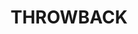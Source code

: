 ---
layout: layouts/post.njk
tags:
 - work
 - "2019"
 - k-state
title: THROWBACK
type: K-State
year: "2019"
featured_image: "/img/tie_7.png"
materials: PHOTOSHOP
description: Designed a neck tie design for Kansas State Athletics to be used at the throwback basketball game against Marquett. These neck ties were wore by the coaches and only a select amount were sold in the stores making them a unique item that is very exclusive.
support_images:
 - "/img/tie.jpg"
support_images_2:
 - "/img/cube3.jpg"
eleventyNavigation:
  key: Where Does Power Lie?
---